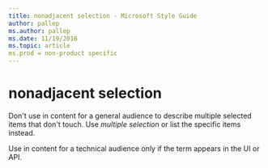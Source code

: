 ```yaml
---
title: nonadjacent selection - Microsoft Style Guide
author: pallep
ms.author: pallep
ms.date: 11/19/2016
ms.topic: article
ms.prod = non-product specific
---
```


# nonadjacent selection

Don't use in content for a general audience to describe multiple selected items that don't touch. Use *multiple selection* or list the specific items instead.

Use in content for a technical audience only if the term appears in the UI or API. 
